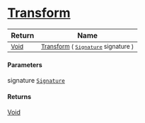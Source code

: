 # [Transform](./FillPenUpDurations-100663741.md)



| Return | Name | 
| --- | --- | 
| <sub>[Void](https://docs.microsoft.com/en-us/dotnet/api/System.Void)</sub>| <sub>[Transform](./FillPenUpDurations-100663741.md) ( [`Signature`](./../../../../Signature.md) signature )</sub>| <br>


#### Parameters
 signature  [`Signature`](./../../../../Signature.md)    
#### Returns
[Void](https://docs.microsoft.com/en-us/dotnet/api/System.Void)